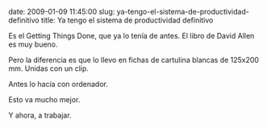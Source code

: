 date: 2009-01-09 11:45:00
slug: ya-tengo-el-sistema-de-productividad-definitivo
title: Ya tengo el sistema de productividad definitivo

Es el Getting Things Done, que ya lo tenía de antes. El libro de David Allen es muy bueno.

Pero la diferencia es que lo llevo en fichas de cartulina blancas de 125x200 mm. Unidas con un clip.

Antes lo hacía con ordenador.

Esto va mucho mejor.

Y ahora, a trabajar.

